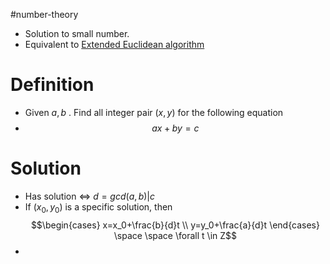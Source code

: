 #number-theory 

- Solution to small number.
- Equivalent to [Extended Euclidean algorithm](Extended%20Euclidean%20algorithm.md)
# Definition
- Given $a,b$ . Find all integer pair $(x,y)$ for the following equation
- $$ax+by=c$$
# Solution
- Has solution $\iff$ $d=gcd(a,b) | c$ 
- If $(x_0,y_0)$ is a specific solution, then $$\begin{cases} x=x_0+\frac{b}{d}t \\ y=y_0+\frac{a}{d}t \end{cases} \space \space \forall t \in Z$$
- 